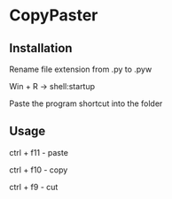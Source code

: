 # CopyPaster

<h2>Installation</h2>
<p>Rename file extension from .py to .pyw</p>
<p>Win + R -> shell:startup</p>
<p>Paste the program shortcut into the folder</p>
<h2>Usage</h2>
<p>ctrl + f11 - paste</p>
<p>ctrl + f10 - copy</p>
<p>ctrl + f9 - cut</p>